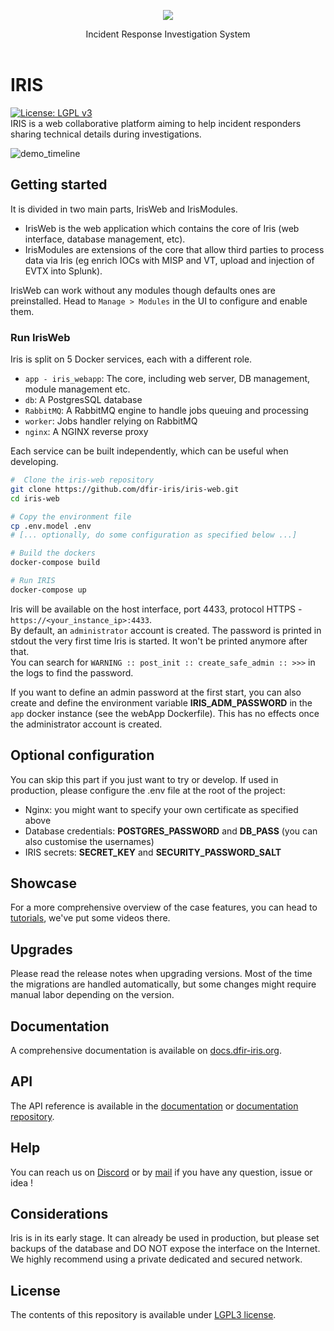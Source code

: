 
<p align="center">
    <img src="source/app/static/assets/img/logo.ico" />
</p>

<p align="center">
  Incident Response Investigation System
  <br>
  <br>
</p>

# IRIS

[![License: LGPL v3](https://img.shields.io/badge/License-LGPL_v3-blue.svg)](./LICENSE.txt)   
IRIS is a web collaborative platform aiming to help incident responders sharing technical details during investigations. 

![demo_timeline](img/timeline_speed.gif)

## Getting started
It is divided in two main parts, IrisWeb and IrisModules.   
 - IrisWeb is the web application which contains the core of
Iris (web interface, database management, etc). 
 - IrisModules are extensions of the core that allow third parties to process
data via Iris (eg enrich IOCs with MISP and VT, upload and injection of EVTX into Splunk). 
 
IrisWeb can work without any modules though defaults ones are preinstalled. Head to ``Manage > Modules`` in the UI 
to configure and enable them. 

### Run IrisWeb 
Iris is split on 5 Docker services, each with a different role.

- ``app - iris_webapp``: The core, including web server, DB management, module management etc.
- ``db``: A PostgresSQL database
- ``RabbitMQ``: A RabbitMQ engine to handle jobs queuing and processing
- ``worker``: Jobs handler relying on RabbitMQ
- ``nginx``: A NGINX reverse proxy

Each service can be built independently, which can be useful when developing.

``` bash
#  Clone the iris-web repository
git clone https://github.com/dfir-iris/iris-web.git
cd iris-web

# Copy the environment file 
cp .env.model .env
# [... optionally, do some configuration as specified below ...]

# Build the dockers
docker-compose build

# Run IRIS 
docker-compose up
```

Iris will be available on the host interface, port 4433, protocol HTTPS - ``https://<your_instance_ip>:4433``.  
By default, an ``administrator`` account is created. The password is printed in stdout the very first time Iris is started. It won't be printed anymore after that.  
You can search for ``WARNING :: post_init :: create_safe_admin :: >>>`` in the logs to find the password.  

If you want to define an admin password at the first start, you can also create and define the environment variable **IRIS_ADM_PASSWORD** in the `app` docker instance (see the webApp Dockerfile). This has no effects once the administrator account is created.   

## Optional configuration

You can skip this part if you just want to try or develop. If used in production, please configure the .env file at the root of the project:

- Nginx: you might want to specify your own certificate as specified above
- Database credentials: **POSTGRES_PASSWORD** and **DB_PASS** (you can also customise the usernames)
- IRIS secrets: **SECRET_KEY** and **SECURITY_PASSWORD_SALT**

## Showcase
For a more comprehensive overview of the case features, 
you can head to [tutorials](https://docs.dfir-iris.org/operations/tutorials/), we've put some videos there.  

## Upgrades
Please read the release notes when upgrading versions. Most of the time the migrations are handled automatically, but some
changes might require manual labor depending on the version. 

## Documentation
A comprehensive documentation is available on [docs.dfir-iris.org](https://docs.dfir-iris.org).

## API
The API reference is available in the [documentation](https://docs.dfir-iris.org/operations/api/#references) or [documentation repository](https://github.com/dfir-iris/iris-doc-src).

## Help
You can reach us on [Discord](https://discord.gg/76tM6QUJza) or by [mail](mailto:contact@dfir-iris.org) if you have any question, issue or idea !

## Considerations
Iris is in its early stage. It can already be used in production, but please set backups of the database and DO NOT expose the interface on the Internet. We highly recommend using a private dedicated and secured network.

## License
The contents of this repository is available under [LGPL3 license](LICENSE.txt).

